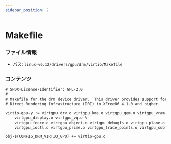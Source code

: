 ```yaml
---
sidebar_position: 2
---
```

# Makefile

### ファイル情報

- パス: `linux-v6.12/drivers/gpu/drm/virtio/Makefile`

### コンテンツ

```txt
# SPDX-License-Identifier: GPL-2.0
#
# Makefile for the drm device driver.  This driver provides support for the
# Direct Rendering Infrastructure (DRI) in XFree86 4.1.0 and higher.

virtio-gpu-y := virtgpu_drv.o virtgpu_kms.o virtgpu_gem.o virtgpu_vram.o \
	virtgpu_display.o virtgpu_vq.o \
	virtgpu_fence.o virtgpu_object.o virtgpu_debugfs.o virtgpu_plane.o \
	virtgpu_ioctl.o virtgpu_prime.o virtgpu_trace_points.o virtgpu_submit.o

obj-$(CONFIG_DRM_VIRTIO_GPU) += virtio-gpu.o

```
